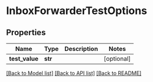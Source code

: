 # InboxForwarderTestOptions

## Properties
Name | Type | Description | Notes
------------ | ------------- | ------------- | -------------
**test_value** | **str** |  | [optional] 

[[Back to Model list]](../README#documentation-for-models) [[Back to API list]](../README#documentation-for-api-endpoints) [[Back to README]](../README)


